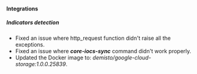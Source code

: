 
#### Integrations
##### Indicators detection
- Fixed an issue where http_request function didn't raise all the exceptions.
- Fixed an issue where ***core-iocs-sync*** command didn't work properly.
- Updated the Docker image to: *demisto/google-cloud-storage:1.0.0.25839*.
